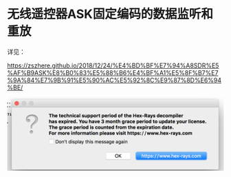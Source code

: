 # 无线遥控器ASK固定编码的数据监听和重放

详见：

https://zszhere.github.io/2018/12/24/%E4%BD%BF%E7%94%A8SDR%E5%AF%B9ASK%E8%B0%83%E5%88%B6%E4%BF%A1%E5%8F%B7%E7%9A%84%E7%9B%91%E5%90%AC%E5%92%8C%E9%87%8D%E6%94%BE/

![屏幕快照 2018-10-31 20.51.24](README/截图2018-10-31-205124.png)